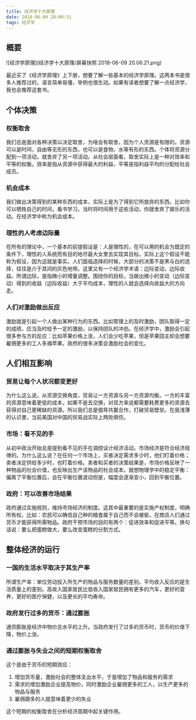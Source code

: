 ```yaml
---
title: 经济学十大原理
date: 2018-06-09 20:00:31
tags: 经济学
---
```




## 概要

![经济学原理](经济学十大原理/屏幕快照 2018-06-09 20.06.21.png)

最近买了《经济学原理》上下册，想要了解一些基本的经济学原理。这两本书是很多人推荐过的，语言简单易懂，举例也很生动。如果有读者想要了解一点经济学，我也会推荐这套书。



## 个体决策

### 权衡取舍

我们总是面对各种决策以决定取舍，为啥会有取舍，因为个人资源是有限的。资源可以是时间，自由等无形的东西，也可以是食物，水等有形的东西。个体将资源分配到一项活动，就舍弃了另一项活动。从社会层面看，取舍实际上是一种对效率和平等的权衡。效率是指从资源中获得最大的利益，平等是指利益平均的分配给社会成员。

<!--more--> 

### 机会成本

我们做出决策得到的某种东西的成本，实际上是为了得到它所放弃的东西。比如你可以牺牲自己的时间，看书学习，当时将时间用于这些活动，你就舍弃了娱乐的活动。在经济学中称为机会成本。

### 理性的人考虑边际量

在所有的理论中，一个基本的前提假设是：人是理性的，在可以用的机会为既定的条件下，理性的人系统而有目的地尽最大女里去实现其目标。实际上这个假设不能称为假设，因为这就是事实。人们面临选择的时候，大部分的决策不是黑与白的选择，往往是介于其间的灰色地带。这里又有一个经济学术语：边际变动，边际收益。所谓边际，是指微小的增量调整。围绕你的目标，当做出微小的变动（边际变动）得到的收益（边际收益）大于平均成本，理性的人就会选择向收益大的方向走。

### 人们对激励做出反应

激励就是引起一个人做出某种行为的东西。比如管理上的及时激励，团队取得一定的成绩，应当及时给予一定的激励，以保持团队的冲劲。在经济学中，激励会引起很多参与方的反应：比如苹果价格上涨，人们会少吃苹果，但是苹果园主却会想要雇佣更多的工人多摘苹果。政府的很多决策会激励社会的变化。

## 人们相互影响

### 贸易让每个人状况都变更好

为什么这么说，从资源交换角度，贸易让一方资源与另一方资源均衡。一方的丰富的资源意味着更低的成本，如果不是去交换，对双方来说都需要耗费更多的资源去获得对自己更稀缺的资源。所以我们总是倡导共赢合作，打破贸易壁垒。在我浅薄的认识里，当前美国对中国的贸易战实际上两败俱伤。

### 市场：看不见的手

从初中政治开始总是提到看不见的手在调控设计经济活动。市场经济是符合经济规律的。为什么这么说？在任何一个市场上，买者决定需求多少时，他们盯着价格；卖者决定供给多少时，也盯着价格。卖者和买者的决策结果是，市场价格反映了一种物品的社会价值，也反映出生产该物品的社会成本。就想物理学中的稳定平衡：偏离了平衡位置后，会在平衡位置波动但是，幅度会逐渐变小，回到平衡位置。

### 政府：可以改善市场结果

政府通过实施规则，维持市场经济的制度。这其中最重要的是实施产权制度，明确所有权。比如：农民可以确信自己种的粮食属于自己而不会被偷，在商店人们通过货币才能获得所需物品。政府干预市场的目的有两个：促进效率和促进平等。换句话说：要么把蛋糕做大，要么改变蛋糕的分割方式。



## 整体经济的运行

### 一国的生活水平取决于其生产率

所谓生产率：单位劳动投入所生产的物品与服务数量的差别。平均收入反应的是生活质量上的差别。高收入国家居民比低收入国家居民拥有更多的汽车，更好的营养，更好的医疗保健，以及更长的平均寿命。

### 政府发行过多的货币：通过膨胀

通货膨胀是经济中物价总水平的上升。当政府发行了过多的货币时，货币的价值下降，物价上涨。

### 通过膨胀与失业之间的短期权衡取舍

这个是由于货币的短期效应：

1. 增加货币量，激励社会的整体支出水平，于是增加了物品和服务的需求
2. 需求的增加激励企业提高物价，同时激励企业雇佣更多的工人，以生产更多的物品与服务
3. 雇佣跟多的人就意味着更少的失业

这个短期的权衡取舍在分析经济周期中起关键作用。